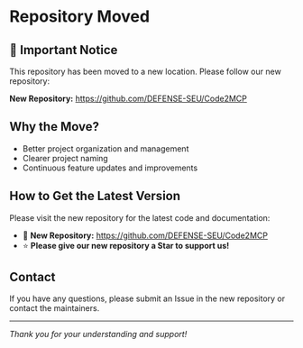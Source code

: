 # Repository Moved

## 📢 Important Notice

This repository has been moved to a new location. Please follow our new repository:

**New Repository:** https://github.com/DEFENSE-SEU/Code2MCP

## Why the Move?

- Better project organization and management
- Clearer project naming
- Continuous feature updates and improvements

## How to Get the Latest Version

Please visit the new repository for the latest code and documentation:
- 🔗 **New Repository:** https://github.com/DEFENSE-SEU/Code2MCP
- ⭐ **Please give our new repository a Star to support us!**

## Contact

If you have any questions, please submit an Issue in the new repository or contact the maintainers.

---

*Thank you for your understanding and support!*